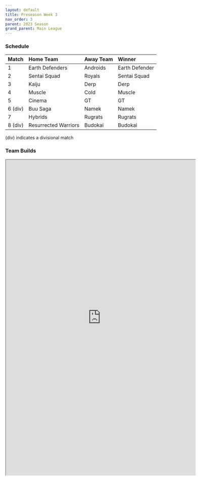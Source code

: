 ```yaml
---
layout: default
title: Preseason Week 3
nav_order: 3
parent: 2023 Season
grand_parent: Main League
---
```

### Schedule

| Match   | Home Team            | Away Team | Winner         |
|:--------|:---------------------|:----------|:---------------|
| 1       | Earth Defenders      | Androids  | Earth Defender |
| 2       | Sentai Squad         | Royals    | Sentai Squad   |
| 3       | Kaiju                | Derp      | Derp           |
| 4       | Muscle               | Cold      | Muscle         |
| 5       | Cinema               | GT        | GT             |
| 6 (div) | Buu Saga             | Namek     | Namek          |
| 7       | Hybrids              | Rugrats   | Rugrats        |
| 8 (div) | Resurrected Warriors | Budokai   | Budokai        |

(div) indicates a divisional match

### Team Builds 

<iframe width=600 height=1000 scrolling="yes" src="https://docs.google.com/document/d/e/2PACX-1vQHLxzt4-r-7ukIyvGmRfaVbstUUjUIDXu-ntha_sEVCOobZN2eAlz9fP8XV_XDgtiaC073UQYXium3/pub?embedded=true"></iframe>